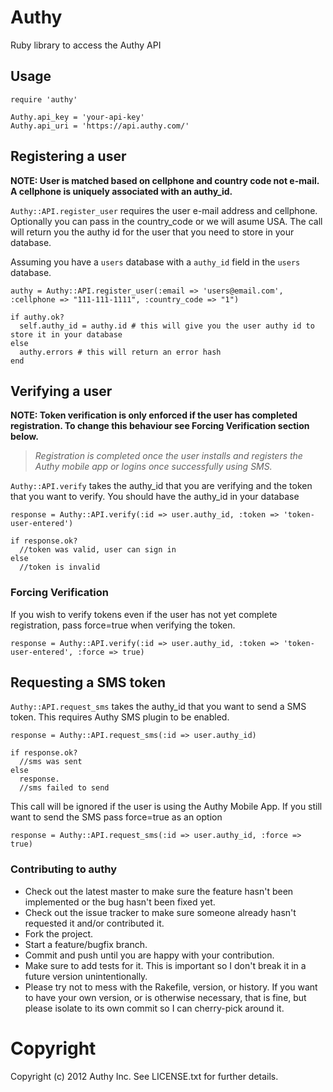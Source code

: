 # Authy

Ruby library to access the Authy API

## Usage

    require 'authy'

    Authy.api_key = 'your-api-key'
    Authy.api_uri = 'https://api.authy.com/'


## Registering a user

__NOTE: User is matched based on cellphone and country code not e-mail.
A cellphone is uniquely associated with an authy_id.__  


`Authy::API.register_user` requires the user e-mail address and cellphone. Optionally you can pass in the country_code or we will asume
USA. The call will return you the authy id for the user that you need to store in your database.

Assuming you have a `users` database with a `authy_id` field in the `users` database.

    authy = Authy::API.register_user(:email => 'users@email.com', :cellphone => "111-111-1111", :country_code => "1")

    if authy.ok?
      self.authy_id = authy.id # this will give you the user authy id to store it in your database
    else
      authy.errors # this will return an error hash
    end


## Verifying a user


__NOTE: Token verification is only enforced if the user has completed registration. To change this behaviour see Forcing Verification section below.__  
   
   >*Registration is completed once the user installs and registers the Authy mobile app or logins once successfully using SMS.*

`Authy::API.verify` takes the authy_id that you are verifying and the token that you want to verify. You should have the authy_id in your database

    response = Authy::API.verify(:id => user.authy_id, :token => 'token-user-entered')

    if response.ok?
      //token was valid, user can sign in
    else
      //token is invalid

### Forcing Verification

If you wish to verify tokens even if the user has not yet complete registration, pass force=true when verifying the token.

    response = Authy::API.verify(:id => user.authy_id, :token => 'token-user-entered', :force => true)

## Requesting a SMS token

`Authy::API.request_sms` takes the authy_id that you want to send a SMS token. This requires Authy SMS plugin to be enabled.

    response = Authy::API.request_sms(:id => user.authy_id)

    if response.ok?
      //sms was sent
    else
      response.
      //sms failed to send


This call will be ignored if the user is using the Authy Mobile App. If you still want to send
the SMS pass force=true as an option

    response = Authy::API.request_sms(:id => user.authy_id, :force => true)


### Contributing to authy

* Check out the latest master to make sure the feature hasn't been implemented or the bug hasn't been fixed yet.
* Check out the issue tracker to make sure someone already hasn't requested it and/or contributed it.
* Fork the project.
* Start a feature/bugfix branch.
* Commit and push until you are happy with your contribution.
* Make sure to add tests for it. This is important so I don't break it in a future version unintentionally.
* Please try not to mess with the Rakefile, version, or history. If you want to have your own version, or is otherwise necessary, that is fine, but please isolate to its own commit so I can cherry-pick around it.

Copyright
== 

Copyright (c) 2012 Authy Inc. See LICENSE.txt for
further details.
